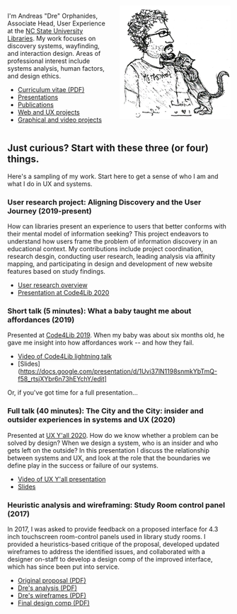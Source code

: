 <img src="./images/metadata-cat.png" style="float: right; width:250px; margin-left: 20px;" />

I'm Andreas "Dre" Orphanides, Associate Head, User Experience at the [NC State University Libraries](https://www.lib.ncsu.edu). My work focuses on discovery systems, wayfinding, and interaction design. Areas of professional interest include systems analysis, human factors, and design ethics.

* [Curriculum vitae (PDF)](./images/cv.pdf)
* [Presentations](./presentations.html)
* [Publications](./publications.html)
* [Web and UX projects](./projects.html)
* [Graphical and video projects](./media.html)

<div style="clear: both"></div>

## Just curious? Start with these three (or four) things.

Here's a sampling of my work. Start here to get a sense of who I am and what I do in UX and systems.

### User research project: Aligning Discovery and the User Journey (2019-present)

How can libraries present an experience to users that better conforms with their mental model of information seeking? This project endeavors to understand how users frame the problem of information discovery in an educational context. My contributions include project coordination, research desgin, conducting user research, leading analysis via affinity mapping, and participating in design and development of new website features based on study findings.

* [User research overview](https://www.lib.ncsu.edu/projects/identifying-user-needs)
* [Presentation at Code4Lib 2020](https://youtu.be/6JHwdgNJ3ig?t=1293)

### Short talk (5 minutes): What a baby taught me about affordances (2019)

Presented at [Code4Lib 2019](https://2019.code4lib.org/). When my baby was about six months old, he gave me insight into how affordances work -- and how they fail.

* [Video of Code4Lib lightning talk](https://youtu.be/uXYIjJrfqnI?t=998)
* [Slides](https://docs.google.com/presentation/d/1Uvi37lN1198snmkYbTmQ-f58_rtsjXYbr6n73hEYchY/edit]

Or, if you've got time for a full presentation...

### Full talk (40 minutes): The City and the City: insider and outsider experiences in systems and UX (2020)

Presented at [UX Y'all 2020](https://www.uxyall.org/). How do we know whether a problem can be solved by design? When we design a system, who is an insider and who gets left on the outside? In this presentation I discuss the relationship between systems and UX, and look at the role that the boundaries we define play in the success or failure of our systems.

* [Video of UX Y'all presentation](https://www.youtube.com/watch?v=mupR9w5NhxM)
* [Slides](https://docs.google.com/presentation/d/12Q3ZTXZB92qib6ASadOlZYm-QrGvUpSvF0jufJSUW5U/edit)

### Heuristic analysis and wireframing: Study Room control panel (2017)

In 2017, I was asked to provide feedback on a proposed interface for 4.3 inch touchscreen room-control panels used in library study rooms. I provided a heuristics-based critique of the proposal, developed updated wireframes to address the identified issues, and collaborated with a designer on-staff to develop a design comp of the improved interface, which has since been put into service.

* [Original proposal (PDF)](./images/amx-original.pdf)
* [Dre's analysis (PDF)](./images/amx-comments.pdf)
* [Dre's wireframes (PDF)](./images/amx-proposal.pdf)
* [Final design comp (PDF)](./images/amx-final.pdf)

